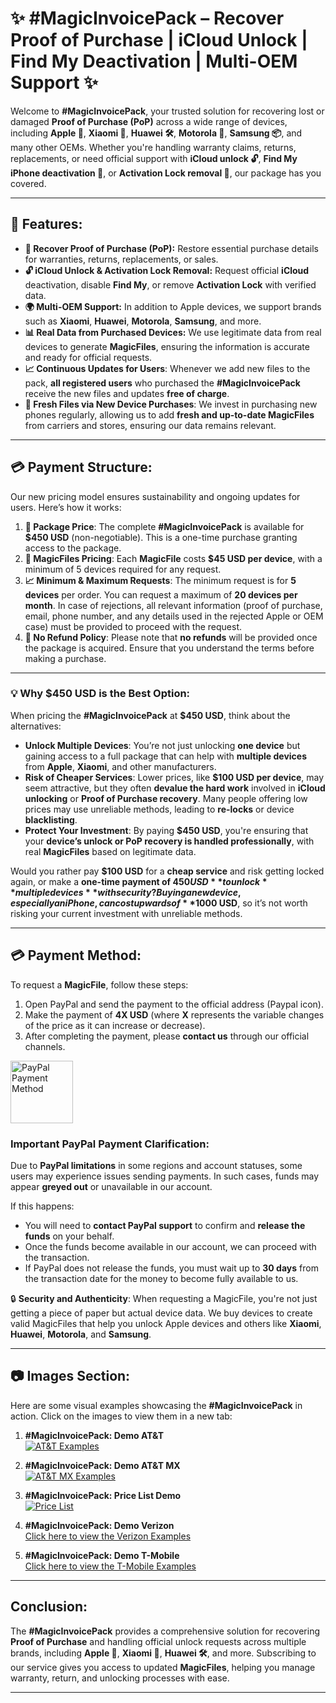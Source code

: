 # ✨ #MagicInvoicePack – Recover Proof of Purchase | iCloud Unlock | Find My Deactivation | Multi-OEM Support ✨

Welcome to **#MagicInvoicePack**, your trusted solution for recovering lost or damaged **Proof of Purchase (PoP)** across a wide range of devices, including **Apple 🍏**, **Xiaomi 📱**, **Huawei 🛠️**, **Motorola 📲**, **Samsung 📦**, and many other OEMs. Whether you're handling warranty claims, returns, replacements, or need official support with **iCloud unlock 🔓**, **Find My iPhone deactivation 📳**, or **Activation Lock removal 🚫**, our package has you covered.

---

## 💼 Features:
- **📝 Recover Proof of Purchase (PoP):** Restore essential purchase details for warranties, returns, replacements, or sales.
- **🔓 iCloud Unlock & Activation Lock Removal:** Request official **iCloud** deactivation, disable **Find My**, or remove **Activation Lock** with verified data.
- **🌍 Multi-OEM Support:** In addition to Apple devices, we support brands such as **Xiaomi**, **Huawei**, **Motorola**, **Samsung**, and more.
- **📊 Real Data from Purchased Devices:** We use legitimate data from real devices to generate **MagicFiles**, ensuring the information is accurate and ready for official requests.
- **📈 Continuous Updates for Users**: Whenever we add new files to the pack, **all registered users** who purchased the **#MagicInvoicePack** receive the new files and updates **free of charge**.
- **📱 Fresh Files via New Device Purchases**: We invest in purchasing new phones regularly, allowing us to add **fresh and up-to-date MagicFiles** from carriers and stores, ensuring our data remains relevant.

---

## 💳 Payment Structure:
Our new pricing model ensures sustainability and ongoing updates for users. Here’s how it works:

1. **💼 Package Price**: The complete **#MagicInvoicePack** is available for **$450 USD** (non-negotiable). This is a one-time purchase granting access to the package.
2. **💸 MagicFiles Pricing**: Each **MagicFile** costs **$45 USD per device**, with a minimum of 5 devices required for any request.
3. **📈 Minimum & Maximum Requests**: The minimum request is for **5 devices** per order. You can request a maximum of **20 devices per month**. In case of rejections, all relevant information (proof of purchase, email, phone number, and any details used in the rejected Apple or OEM case) must be provided to proceed with the request.
4. **🚫 No Refund Policy**: Please note that **no refunds** will be provided once the package is acquired. Ensure that you understand the terms before making a purchase.

---

### 💡 Why $450 USD is the Best Option:
When pricing the **#MagicInvoicePack** at **$450 USD**, think about the alternatives:

- **Unlock Multiple Devices**: You’re not just unlocking **one device** but gaining access to a full package that can help with **multiple devices** from **Apple**, **Xiaomi**, and other manufacturers.
- **Risk of Cheaper Services**: Lower prices, like **$100 USD per device**, may seem attractive, but they often **devalue the hard work** involved in **iCloud unlocking** or **Proof of Purchase recovery**. Many people offering low prices may use unreliable methods, leading to **re-locks** or device **blacklisting**.
- **Protect Your Investment**: By paying **$450 USD**, you're ensuring that your **device’s unlock or PoP recovery is handled professionally**, with real **MagicFiles** based on legitimate data.

Would you rather pay **$100 USD** for a **cheap service** and risk getting locked again, or make a **one-time payment of $450 USD** to unlock **multiple devices** with security? Buying a new device, especially an iPhone, can cost upwards of **$1000 USD**, so it’s not worth risking your current investment with unreliable methods.

---

## 💳 Payment Method:
To request a **MagicFile**, follow these steps:

1. Open PayPal and send the payment to the official address (Paypal icon).
2. Make the payment of **4X USD** (where **X** represents the variable changes of the price as it can increase or decrease).
3. After completing the payment, please **contact us** through our official channels.

<a href="https://paypal.me/AlienSK"><img src="https://upload.wikimedia.org/wikipedia/commons/a/a4/Paypal_2014_logo.png" alt="PayPal Payment Method" width="100"/></a> 

### Important PayPal Payment Clarification:
Due to **PayPal limitations** in some regions and account statuses, some users may experience issues sending payments. In such cases, funds may appear **greyed out** or unavailable in our account.

If this happens:
- You will need to **contact PayPal support** to confirm and **release the funds** on your behalf.
- Once the funds become available in our account, we can proceed with the transaction.
- If PayPal does not release the funds, you must wait up to **30 days** from the transaction date for the money to become fully available to us.

🔒 **Security and Authenticity**: When requesting a MagicFile, you're not just getting a piece of paper but actual device data. We buy devices to create valid MagicFiles that help you unlock Apple devices and others like **Xiaomi**, **Huawei**, **Motorola**, and **Samsung**.

---

## 📷 Images Section:

Here are some visual examples showcasing the **#MagicInvoicePack** in action. Click on the images to view them in a new tab:

1. **#MagicInvoicePack: Demo AT&T**  
   [![AT&T Examples](https://i.imgur.com/sg9AxGm.gif)](https://i.imgur.com/sg9AxGm.gif)

2. **#MagicInvoicePack: Demo AT&T MX**  
   [![AT&T MX Examples](https://i.imgur.com/7dWd3Xp.gif)](https://i.imgur.com/7dWd3Xp.gif)

3. **#MagicInvoicePack: Price List Demo**  
   [![Price List](https://i.imgur.com/p1D70C9.gif)](https://i.imgur.com/p1D70C9.gif)

4. **#MagicInvoicePack: Demo Verizon**  
   [Click here to view the Verizon Examples](https://i.imgur.com/3HWf6JA.gif)

5. **#MagicInvoicePack: Demo T-Mobile**  
   [Click here to view the T-Mobile Examples](https://i.imgur.com/GnB30US.gif)

---

## Conclusion:
The **#MagicInvoicePack** provides a comprehensive solution for recovering **Proof of Purchase** and handling official unlock requests across multiple brands, including **Apple 🍏**, **Xiaomi 📱**, **Huawei 🛠️**, and more. Subscribing to our service gives you access to updated **MagicFiles**, helping you manage warranty, return, and unlocking processes with ease.

---

